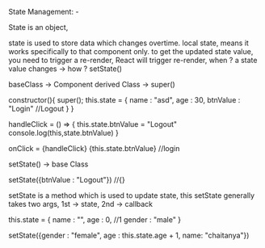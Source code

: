 State Management: -

State is an object, 


state is used to store data which changes overtime.
local state, means it works specifically to that component only.
to  get the updated state value, you need to trigger a re-render, React will trigger re-render, when ? a state value changes -> how ? setState()

baseClass -> Component
derived Class -> 
super()

constructor(){
    super();
    this.state = {
        name : "asd",
        age : 30,
        btnValue : "Login" //Logout
    }
}
<!-- state = {} -->
handleClick = () => {
    this.state.btnValue = "Logout"
    console.log(this,state.btnValue)
}

onClick = {handleClick} {this.state.btnValue} //login 

setState() -> base Class


setState({btnValue : "Logout"}) //{}

setState is a method which is used to update state, this setState generally takes two args, 1st -> state, 2nd -> callback

this.state = {
    name : "",
    age : 0, //1
    gender : "male"
}

setState({gender : "female", age : this.state.age + 1, name: "chaitanya"})